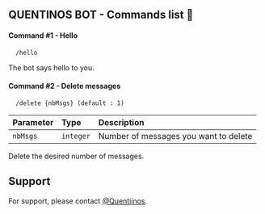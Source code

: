 
## QUENTINOS BOT - Commands list 🤖




#### Command #1 - Hello

```doc
  /hello
```
The bot says hello to you.

#### Command #2 - Delete messages

```doc
  /delete {nbMsgs} (default : 1)
```

| Parameter | Type     | Description                       |
| :-------- | :------- | :-------------------------------- |
| `nbMsgs`  | `integer` | Number of messages you want to delete |

Delete the desired number of messages.


## Support

For support, please contact [@Quentiinos](https://github.com/quentiinos).

